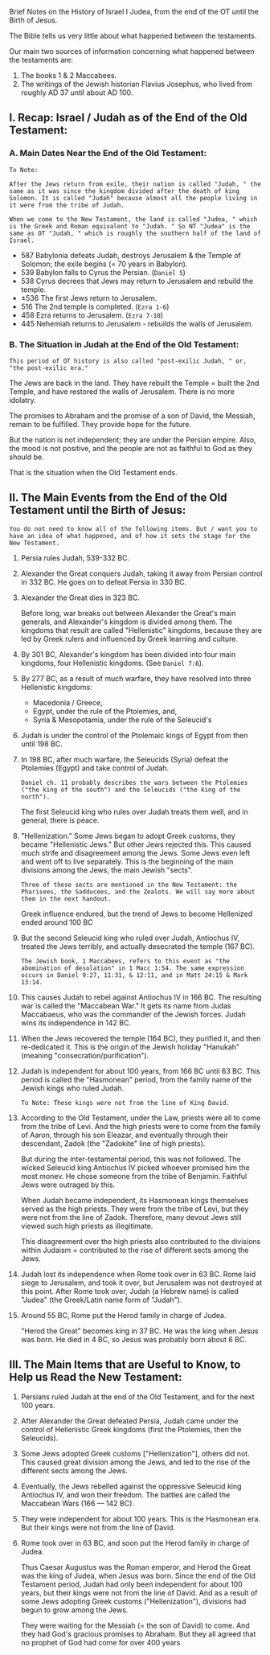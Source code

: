 Brief Notes on the History of Israel I Judea, from the end of the OT until the Birth of Jesus.

The Bible tells us very little about what happened between the testaments.

Our main two sources of information concerning what happened between the testaments are:

1. The books 1 & 2 Maccabees.
2. The writings of the Jewish historian Flavius Josephus, who lived from roughly AD 37 until about AD 100.

## I. Recap: Israel / Judah as of the End of the Old Testament:

### A. Main Dates Near the End of the Old Testament:

```
To Note:

After the Jews return from exile, their nation is called "Judah, " the same as it was since the kingdom divided after the death of king Solomon. It is called "Judah" because almost all the people living in it were from the tribe of Judah.

When we come to the New Testament, the land is called "Judea, " which is the Greek and Roman equivalent to "Judah. " So NT "Judea" is the same as OT "Judah, " which is roughly the southern half of the land of Israel.
```

- 587 Babylonia defeats Judah, destroys Jerusalem & the Temple of Solomon; the exile begins (= 70 years in Babylon).
- 539 Babylon falls to Cyrus the Persian. (`Daniel 5`)
- 538 Cyrus decrees that Jews may return to Jerusalem and rebuild the temple.
- ±536 The first Jews return to Jerusalem.
- 516 The 2nd temple is completed. (`Ezra 1-6`)
- 458 Ezra returns to Jerusalem.  (`Ezra 7-10`)
- 445 Nehemiah returns to Jerusalem - rebuilds the walls of Jerusalem.

### B. The Situation in Judah at the End of the Old Testament:

```
This period of OT history is also called "post-exilic Judah, " or, "the post-exilic era."
```

The Jews are back in the land. They have rebuilt the Temple = built the 2nd Temple, and have restored the walls of Jerusalem. There is no more idolatry.

The promises to Abraham and the promise of a son of David, the Messiah, remain to be fulfilled. They provide hope for the future.

But the nation is not independent; they are under the Persian empire. Also, the mood is not positive, and the people are not as faithful to God as they should be.

That is the situation when the Old Testament ends.

## II. The Main Events from the End of the Old Testament until the Birth of Jesus:

```
You do not need to know all of the following items. But / want you to have an idea of what happened, and of how it sets the stage for the New Testament.
```

1. Persia rules Judah, 539-332 BC.
2. Alexander the Great conquers Judah, taking it away from Persian control in 332 BC. He goes on to defeat Persia in 330 BC.
3. Alexander the Great dies in 323 BC.

   Before long, war breaks out between Alexander the Great's main generals, and Alexander's kingdom is divided among them. The kingdoms that result are called "Hellenistic" kingdoms, because they are led by Greek rulers and influenced by Greek learning and culture.

4. By 301 BC, Alexander's kingdom has been divided into four main kingdoms, four Hellenistic kingdoms. (See `Daniel 7:6`).
5. By 277 BC, as a result of much warfare, they have resolved into three Hellenistic kingdoms:
   - Macedonia / Greece,
   - Egypt, under the rule of the Ptolemies, and,
   - Syria & Mesopotamia, under the rule of the Seleucid's

6. Judah is under the control of the Ptolemaic kings of Egypt from then until 198 BC.

7. In 198 BC, after much warfare, the Seleucids (Syria) defeat the Ptolemies (Egypt) and take control of Judah.

   ```
   Daniel ch. 11 probably describes the wars between the Ptolemies ("the king of the south") and the Seleucids ("the king of the north").
   ```

   The first Seleucid king who rules over Judah treats them well, and in general, there is peace.

8. "Hellenization." Some Jews began to adopt Greek customs, they became "Hellenistic Jews." But other Jews rejected this. This caused much strife and disagreement among the Jews. Some Jews even left and went off to live separately. This is the beginning of the main divisions among the Jews, the main Jewish "sects".

   ```
   Three of these sects are mentioned in the New Testament: the Pharisees, the Sadducees, and the Zealots. We will say more about them in the next handout.
   ```

   Greek influence endured, but the trend of Jews to become Hellenized ended around 100 BC

9. But the second Seleucid king who ruled over Judah, Antiochus IV, treated the Jews terribly, and actually desecrated the temple (167 BC).

   ```
   The Jewish book, 1 Maccabees, refers to this event as "the abomination of desolation" in 1 Macc 1:54. The same expression occurs in Daniel 9:27, 11:31, & 12:11, and in Matt 24:15 & Mark 13:14.
   ```

10. This causes Judah to rebel against Antiochus IV in 166 BC. The resulting war is called the "Maccabean War." It gets its name from Judas Maccabaeus, who was the commander of the Jewish forces. Judah wins its independence in 142 BC.

11. When the Jews recovered the temple (164 BC), they purified it, and then re-dedicated it. This is the origin of the Jewish holiday "Hanukah" (meaning "consecration/purification").

12. Judah is independent for about 100 years, from 166 BC until 63 BC. This period is called the "Hasmonean" period, from the family name of the Jewish kings who ruled Judah.

	```
    To Note: These kings were not from the line of King David.
	```

13. According to the Old Testament, under the Law, priests were all to come from the tribe of Levi. And the high priests were to come from the family of Aaron, through his son Eleazar, and eventually through their descendant, Zadok (the "Zadokite" line of high priests).

    But during the inter-testamental period, this was not followed. The wicked Seleucid king Antiochus IV picked whoever promised him the most monev. He chose someone from the tribe of Benjamin. Faithful Jews were outraged by this.

    When Judah became independent, its Hasmonean kings themselves served as the high priests. They were from the tribe of Levi, but they were not from the line of Zadok. Therefore, many devout Jews still viewed such high priests as illegitimate.

    This disagreement over the high priests also contributed to the divisions within Judaism = contributed to the rise of different sects among the Jews.

14. Judah lost its independence when Rome took over in 63 BC. Rome laid siege to Jerusalem, and took it over, but Jerusalem was not destroyed at this point. After Rome took over, Judah (a Hebrew name) is called "Judea" (the Greek/Latin name form of "Judah").

15. Around 55 BC, Rome put the Herod family in charge of Judea.

    "Herod the Great" becomes king in 37 BC. He was the king when Jesus was born. He died in 4 BC, so Jesus was probably born about 6 BC.

## III. The Main Items that are Useful to Know, to Help us Read the New Testament:

1. Persians ruled Judah at the end of the Old Testament, and for the next 100 years.

2. After Alexander the Great defeated Persia, Judah came under the control of Hellenistic Greek kingdoms (first the Ptolemies, then the Seleucids).

3. Some Jews adopted Greek customs ["Hellenization"], others did not. This caused great division among the Jews, and led to the rise of the different sects among the Jews.

4. Eventually, the Jews rebelled against the oppressive Seleucid king Antiochus IV, and won their freedom. The battles are called the Maccabean Wars (166 — 142 BC).

5. They were independent for about 100 years. This is the Hasmonean era. But their kings were not from the line of David.

6. Rome took over in 63 BC, and soon put the Herod family in charge of Judea.

   Thus Caesar Augustus was the Roman emperor, and Herod the Great was the king of Judea, when Jesus was born. Since the end of the Old Testament period, Judah had only been independent for about 100 years, but their kings were not from the line of David. And as a result of some Jews adopting Greek customs ("Hellenization"), divisions had begun to grow among the Jews.

   They were waiting for the Messiah (= the son of David) to come. And they had God's gracious promises to Abraham. But they all agreed that no prophet of God had come for over 400 years
